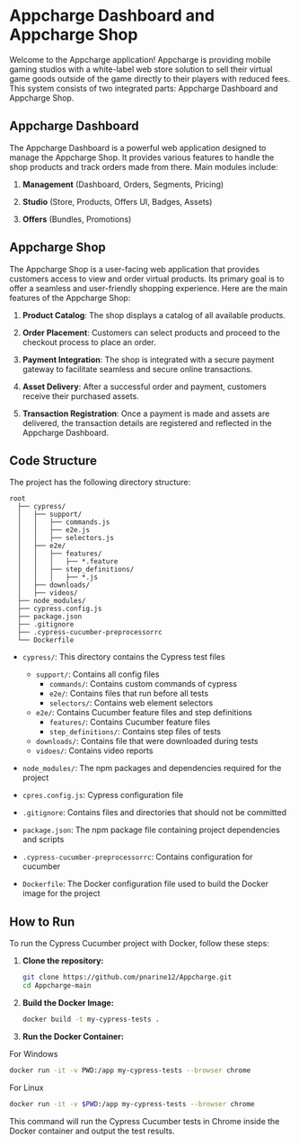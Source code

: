 # Appcharge Dashboard and Appcharge Shop

Welcome to the Appcharge application! Appcharge is providing mobile gaming studios with a white-label web store solution to sell their virtual game goods outside of the game directly to their players with reduced fees. This system consists of two integrated parts: Appcharge Dashboard and Appcharge Shop. 
## Appcharge Dashboard

The Appcharge Dashboard is a powerful web application designed to manage the Appcharge Shop. It provides various features to handle the shop products and track orders made from there. Main modules include:

1. **Management** (Dashboard, Orders, Segments, Pricing)

2. **Studio** (Store, Products, Offers UI, Badges, Assets)

3. **Offers** (Bundles, Promotions)

## Appcharge Shop

The Appcharge Shop is a user-facing web application that provides customers access to view and order virtual products. Its primary goal is to offer a seamless and user-friendly shopping experience. Here are the main features of the Appcharge Shop:

1. **Product Catalog**: The shop displays a catalog of all available products.

2. **Order Placement**: Customers can select products and proceed to the checkout process to place an order.

3. **Payment Integration**: The shop is integrated with a secure payment gateway to facilitate seamless and secure online transactions.

4. **Asset Delivery**: After a successful order and payment, customers receive their purchased assets.

5. **Transaction Registration**: Once a payment is made and assets are delivered, the transaction details are registered and reflected in the Appcharge Dashboard.

## Code Structure

The project has the following directory structure:

```
root
  ├── cypress/
  │   ├── support/
  │   │   ├── commands.js
  │   │   ├── e2e.js
  │   │   ├── selectors.js
  │   ├── e2e/
  │   │   ├── features/
  │   │   │   ├── *.feature
  │   │   ├── step_definitions/
  │   │   │   ├── *.js
  │   ├── downloads/
  │   ├── videos/
  ├── node_modules/
  ├── cypress.config.js
  ├── package.json
  ├── .gitignore
  ├── .cypress-cucumber-preprocessorrc
  └── Dockerfile
```

- `cypress/`: This directory contains the Cypress test files
  - `support/`: Contains all config files
    - `commands/`: Contains custom commands of cypress
    - `e2e/`: Contains files that run before all tests
    - `selectors/`: Contains web element selectors
  - `e2e/`: Contains Cucumber feature files and step definitions
     - `features/`: Contains Cucumber feature files
    - `step_definitions/`: Contains step files of tests
  - `downloads/`: Contains file that were downloaded during tests
  - `vidoes/`: Contains video reports
- `node_modules/`: The npm packages and dependencies required for the project

- `cpres.config.js`: Cypress configuration file
- `.gitignore`: Contains files and directories that should not be committed
- `package.json`: The npm package file containing project dependencies and scripts
- `.cypress-cucumber-preprocessorrc`: Contains configuration for cucumber
- `Dockerfile`: The Docker configuration file used to build the Docker image for the project

## How to Run

To run the Cypress Cucumber project with Docker, follow these steps:

1. **Clone the repository:**
   ```bash
   git clone https://github.com/pnarine12/Appcharge.git
   cd Appcharge-main
   ```

2. **Build the Docker Image:**
   ```bash
   docker build -t my-cypress-tests .
   ```

4. **Run the Docker Container:**

For Windows
   ```bash
   docker run -it -v PWD:/app my-cypress-tests --browser chrome
   ```
For Linux
   ```bash
   docker run -it -v $PWD:/app my-cypress-tests --browser chrome
   ```
   This command will run the Cypress Cucumber tests in Chrome inside the Docker container and output the test results.
